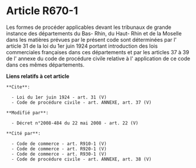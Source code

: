 # Article R670-1

Les formes de procéder applicables devant les tribunaux de grande instance des départements du Bas- Rhin, du Haut- Rhin et de
la Moselle dans les matières prévues par le présent code sont déterminées par l' article 31 de la loi du 1er juin 1924
portant introduction des lois commerciales françaises dans ces départements et par les articles 37 à 39 de l' annexe du code
de procédure civile relative à l' application de ce code dans ces mêmes départements.

**Liens relatifs à cet article**

	**Cite**:

	  - Loi du 1er juin 1924 - art. 31 (V)
	  - Code de procédure civile - art. ANNEXE, art. 37 (V)

	**Modifié par**:

	  - Décret n°2008-484 du 22 mai 2008 - art. 22 (V)

	**Cité par**:

	  - Code de commerce - art. R910-1 (V)
	  - Code de commerce - art. R920-1 (V)
	  - Code de commerce - art. R930-1 (V)
	  - Code de procédure civile - art. ANNEXE, art. 38 (V)
